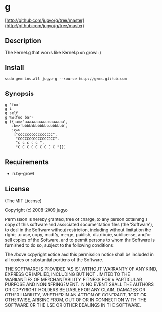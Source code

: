 g
========

[http://github.com/jugyo/g/tree/master](http://github.com/jugyo/g/tree/master)

Description
--------

The Kernel.g that works like Kernel.p on growl :)

Install
--------

    sudo gem install jugyo-g --source http://gems.github.com

Synopsis
--------

    g 'foo'
    g 1
    g self
    g %w(foo bar)
    g ({:a=>"aaaaaaaaaaaaaaaaaa",
       :b=>"bbbbbbbbbbbbbbbbbbb",
       :c=>
        ["cccccccccccccccc",
         "CCCCCCCCCCCCCCCCC",
         "c c c c c ",
         "C C C C C C C C C "]})

Requirements
--------

* ruby-growl

License
--------

(The MIT License)

Copyright (c) 2008-2009 jugyo

Permission is hereby granted, free of charge, to any person obtaining
a copy of this software and associated documentation files (the
'Software'), to deal in the Software without restriction, including
without limitation the rights to use, copy, modify, merge, publish,
distribute, sublicense, and/or sell copies of the Software, and to
permit persons to whom the Software is furnished to do so, subject to
the following conditions:

The above copyright notice and this permission notice shall be
included in all copies or substantial portions of the Software.

THE SOFTWARE IS PROVIDED 'AS IS', WITHOUT WARRANTY OF ANY KIND,
EXPRESS OR IMPLIED, INCLUDING BUT NOT LIMITED TO THE WARRANTIES OF
MERCHANTABILITY, FITNESS FOR A PARTICULAR PURPOSE AND NONINFRINGEMENT.
IN NO EVENT SHALL THE AUTHORS OR COPYRIGHT HOLDERS BE LIABLE FOR ANY
CLAIM, DAMAGES OR OTHER LIABILITY, WHETHER IN AN ACTION OF CONTRACT,
TORT OR OTHERWISE, ARISING FROM, OUT OF OR IN CONNECTION WITH THE
SOFTWARE OR THE USE OR OTHER DEALINGS IN THE SOFTWARE.
